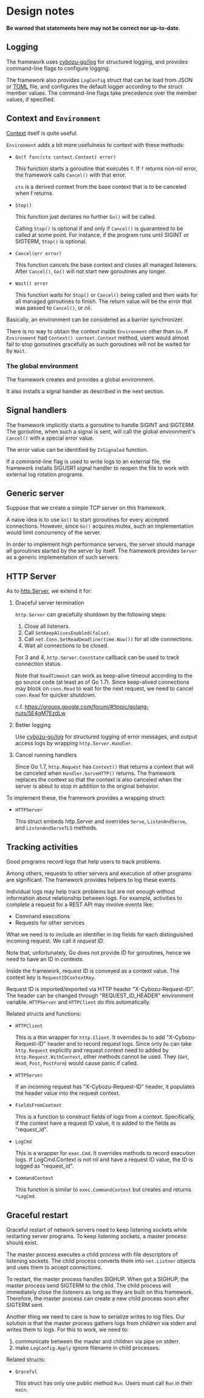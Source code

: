 Design notes
============

**Be warned that statements here may not be correct nor up-to-date.**

Logging
-------

The framework uses [cybozu-go/log][log] for structured logging, and
provides command-line flags to configure logging.

The framework also provides `LogConfig` struct that can be load from
JSON or [TOML][] file, and configures the default logger according to
the struct member values.  The command-line flags take precedence
over the member values, if specified.

Context and `Environment`
-------------------------

[Context](https://blog.golang.org/context) itself is quite useful.

`Environment` adds a bit more usefulness to context with these methods:

* `Go(f func(ctx context.Context) error)`

    This function starts a goroutine that executes `f`.  If `f` returns
    non-nil error, the framework calls `Cancel()` with that error.

    `ctx` is a derived context from the base context that is to be
    canceled when f returns.

* `Stop()`

    This function just declares no further `Go()` will be called.

    Calling `Stop()` is optional if and only if `Cancel()` is
    guaranteed to be called at some point.  For instance, if the
    program runs until SIGINT or SIGTERM, `Stop()` is optional.

* `Cancel(err error)`

    This function cancels the base context and closes all managed
    listeners.  After `Cancel()`, `Go()` will not start new goroutines
    any longer.

* `Wait() error`

    This function waits for `Stop()` or `Cancel()` being called and then
    waits for all managed goroutines to finish.  The return value will be
    the error that was passed to `Cancel()`, or nil.

Basically, an environment can be considered as a barrier synchronizer.

There is no way to obtain the context inside `Environment` other than `Go`.
If `Environment` had `Context() context.Context` method, users would
almost fail to stop goroutines gracefully as such goroutines will not
be waited for by `Wait`.

### The global environment

The framework creates and provides a global environment.

It also installs a signal handler as described in the next section.

Signal handlers
---------------

The framework implicitly starts a goroutine to handle SIGINT and SIGTERM.
The goroutine, when such a signal is sent, will call the global
environment's `Cancel()` with a special error value.

The error value can be identified by `IsSignaled` function.

If a command-line flag is used to write logs to an external file, the
framework installs SIGUSR1 signal handler to reopen the file to work
with external log rotation programs.

Generic server
--------------

Suppose that we create a simple TCP server on this framework.

A naive idea is to use `Go()` to start goroutines for every accepted
connections.  However, since `Go()` acquires mutex, such an
implementation would limit concurrency of the server.

In order to implement high performance servers, the server should
manage all goroutines started by the server by itself.  The framework
provides `Server` as a generic implementation of such servers.

HTTP Server
-----------

As to [http.Server](https://golang.org/pkg/net/http/#Server), we extend it for:

1. Graceful server termination

    `http.Server` can gracefully shutdown by the following steps:

    1. Close all listeners.
    2. Call `SetKeepAlivesEnabled(false)`.
    3. Call `net.Conn.SetReadDeadline(time.Now())` for all idle connections.
    4. Wait all connections to be closed.

    For 3 and 4, `http.Server.ConnState` callback can be used to track
    connection status.

    Note that `ReadTimeout` can work as keep-alive timeout according
    to the go source code (at least as of Go 1.7).  Since keep-alived
    connections may block on `conn.Read` to wait for the next request,
    we need to cancel `conn.Read` for quicker shutdown.

    c.f. https://groups.google.com/forum/#!topic/golang-nuts/5E4gM7EzdLw

2. Better logging

    Use [cybozu-go/log][log] for structured logging of error messages,
    and output access logs by wrapping `http.Server.Handler`.

3. Cancel running handlers

    Since Go 1.7, `http.Request` has `Context()` that returns a context
    that will be canceled when `Handler.ServeHTTP()` returns.  The
    framework replaces the context so that the context is also canceled
    when the server is about to stop in addition to the original behavior.

To implement these, the framework provides a wrapping struct:

* `HTTPServer`

    This struct embeds http.Server and overrides `Serve`, `ListenAndServe`,
    and `ListenAndServeTLS` methods.

Tracking activities
-------------------

Good programs record logs that help users to track problems.

Among others, requests to other servers and execution of other programs
are significant.  The framework provides helpers to log these events.

Individual logs may help track problems but are not enough without
information about relationship between logs.  For example, activities
to complete a request for a REST API may involve events like:

- Command executions
- Requests for other services

What we need is to include an identifier in log fields for each
distinguished incoming request.  We call it *request ID*.

Note that, unfortunately, Go does not provide ID for goroutines, hence
we need to have an ID in contexts.

Inside the framework, request ID is conveyed as a context value.
The context key is `RequestIDContextKey`.

Request ID is imported/exported via HTTP header "X-Cybozu-Request-ID".
The header can be changed through "REQUEST_ID_HEADER" environment variable.
`HTTPServer` and `HTTPClient` do this automatically.

Related structs and functions:

* `HTTPClient`

    This is a thin wrapper for `http.Client`.  It overrides `Do` to
    add "X-Cybozu-Request-ID" header and to record request logs.
    Since only `Do` can take `http.Request` explicitly and request
    context need to added by `http.Request.WithContext`, other methods
    cannot be used.  They (`Get`, `Head`, `Post`, `PostForm`) would
    cause panic if called.

* `HTTPServer`

    If an incoming request has "X-Cybozu-Request-ID" header, it
    populates the header value into the request context.

* `FieldsFromContext`

    This is a function to construct fields of logs from a context.
    Specifically, if the context have a request ID value, it is
    added to the fields as "request_id".

* `LogCmd`

    This is a wrapper for `exec.Cmd`.  It overrides methods to
    record execution logs.  If LogCmd.Context is not nil and
    have a request ID value, the ID is logged as "request_id".

* `CommandContext`

    This function is similar to `exec.CommandContext` but creates
    and returns `*LogCmd`.

Graceful restart
----------------

Graceful restart of network servers need to keep listening sockets
while restarting server programs.  To keep listening sockets, a
master process should exist.

The master process executes a child process with file descriptors
of listening sockets.  The child process converts them into
`net.Listner` objects and uses them to accept connections.

To restart, the master process handles SIGHUP.  When got a SIGHUP,
the master process send SIGTERM to the child.  The child process
will immediately close the listeners as long as they are built on
this framework.  Therefore, the master process can create a new
child process soon after SIGTERM sent.

Another thing we need to care is how to serialize writes to log files.
Our solution is that the master process gathers logs from children
via stderr and writes them to logs.  For this to work, we need to:

1. communicate between the master and children via pipe on stderr.
2. make `LogConfig.Apply` ignore filename in child processes.

Related structs:

* `Graceful`

    This struct has only one public method `Run`.
    Users must call `Run` in their `main`.


[log]: https://github.com/cybozu-go/log/
[TOML]: https://github.com/toml-lang/toml
